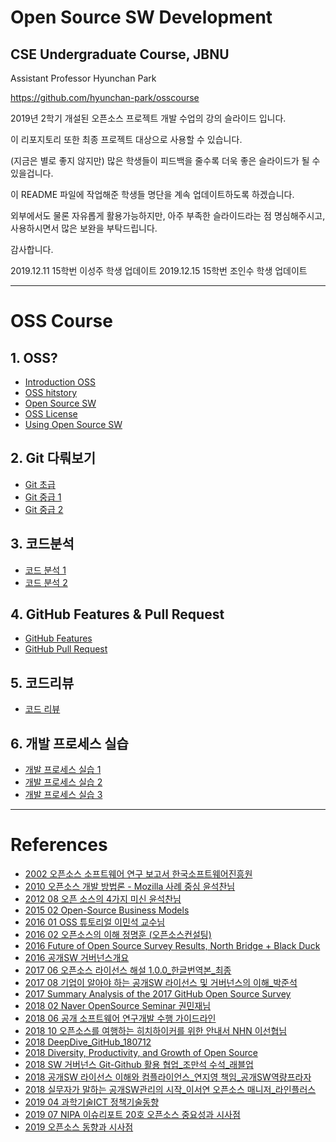 # Open Source SW Development 
## CSE Undergraduate Course, JBNU

Assistant Professor Hyunchan Park

https://github.com/hyunchan-park/osscourse


2019년 2학기 개설된 오픈소스 프로젝트 개발 수업의 강의 슬라이드 입니다.

이 리포지토리 또한 최종 프로젝트 대상으로 사용할 수 있습니다.

(지금은 별로 좋지 않지만) 많은 학생들이 피드백을 줄수록 더욱 좋은 슬라이드가 될 수 있을겁니다.

이 README 파일에 작업해준 학생들 명단을 계속 업데이트하도록 하겠습니다.

외부에서도 물론 자유롭게 활용가능하지만, 아주 부족한 슬라이드라는 점 명심해주시고, 
사용하시면서 많은 보완을 부탁드립니다.

감사합니다.


2019.12.11 15학번 이성주 학생 업데이트
2019.12.15 15학번 조인수 학생 업데이트
****

# OSS Course

## 1. OSS?

*  [Introduction OSS](/PDFs/0.%20Introduction%20OSS.pdf)
*  [OSS hitstory](/PDFs/1.%20OSS%20hitstory.pdf)
*  [Open Source SW](/PDFs/2.%20Open%20Source%20SW%20v3.pdf)
*  [OSS License](/PDFs/3.%20OSS%20License.pdf)
*  [Using Open Source SW](/PDFs/4.%20Using%20Open%20Source%20SW.pdf)

## 2. Git 다뤄보기

*  [Git 초급](/PDFs/5.%20Git%20%EC%B4%88%EA%B8%89%20v3.pdf)
*  [Git 중급 1](/PDFs/6.%20Git%20%EC%A4%91%EA%B8%89%201%20v2.pdf)
*  [Git 중급 2](/PDFs/7.%20Git%20%EC%A4%91%EA%B8%89%202.pdf)


## 3. 코드분석

*  [코드 분석 1](/PDFs/8.%20%EC%BD%94%EB%93%9C%20%EB%B6%84%EC%84%9D%201.pdf)
*  [코드 분석 2](/PDFs/9.%20%EC%BD%94%EB%93%9C%20%EB%B6%84%EC%84%9D%202.pdf)

## 4. GitHub Features & Pull Request

*  [GitHub Features](/PDFs/10.%20GitHub%20Features.pdf)
*  [GitHub Pull Request](/PDFs/11.%20GitHub%20Pull%20Request.pdf)

## 5. 코드리뷰

*  [코드 리뷰](/PDFs/12.%20%EC%BD%94%EB%93%9C%20%EB%A6%AC%EB%B7%B0.pdf)

## 6. 개발 프로세스 실습

*  [개발 프로세스 실습 1](/PDFs/13.%20%EA%B0%9C%EB%B0%9C%20%ED%94%84%EB%A1%9C%EC%84%B8%EC%8A%A4%20%EC%8B%A4%EC%8A%B5%201.pdf)
*  [개발 프로세스 실습 2](/PDFs/14.%20%EA%B0%9C%EB%B0%9C%20%ED%94%84%EB%A1%9C%EC%84%B8%EC%8A%A4%20%EC%8B%A4%EC%8A%B5%202%20v2.pdf)
*  [개발 프로세스 실습 3](/PDFs/15.%20%EA%B0%9C%EB%B0%9C%20%ED%94%84%EB%A1%9C%EC%84%B8%EC%8A%A4%20%EC%8B%A4%EC%8A%B5%203.pdf)

****

# References

*  [2002 오픈소스 소프트웨어 연구 보고서 한국소프트웨어진흥원](/References/2002%20%EC%98%A4%ED%94%88%EC%86%8C%EC%8A%A4%20%EC%86%8C%ED%94%84%ED%8A%B8%EC%9B%A8%EC%96%B4%20%EC%97%B0%EA%B5%AC%20%EB%B3%B4%EA%B3%A0%EC%84%9C%20%ED%95%9C%EA%B5%AD%EC%86%8C%ED%94%84%ED%8A%B8%EC%9B%A8%EC%96%B4%EC%A7%84%ED%9D%A5%EC%9B%90.pdf)
*  [2010 오픈소스 개발 방법론 - Mozilla 사례 중심 윤석찬님](/References/2010%20%EC%98%A4%ED%94%88%EC%86%8C%EC%8A%A4%20%EA%B0%9C%EB%B0%9C%20%EB%B0%A9%EB%B2%95%EB%A1%A0%20-%20Mozilla%20%EC%82%AC%EB%A1%80%20%EC%A4%91%EC%8B%AC%20%EC%9C%A4%EC%84%9D%EC%B0%AC%EB%8B%98.pdf)
*  [2012 08 오픈 소스의 4가지 미신 윤석찬님](/References/2012%2008%20%EC%98%A4%ED%94%88%20%EC%86%8C%EC%8A%A4%EC%9D%98%204%EA%B0%80%EC%A7%80%20%EB%AF%B8%EC%8B%A0%20%EC%9C%A4%EC%84%9D%EC%B0%AC%EB%8B%98.pdf)
*  [2015 02 Open-Source Business Models](/References/2015%2002%20Open-Source%20Business%20Models.pdf)
*  [2016 01 OSS 튜토리얼 이민석 교수님](/References/2016%2001%20OSS%20%ED%8A%9C%ED%86%A0%EB%A6%AC%EC%96%BC%20%EC%9D%B4%EB%AF%BC%EC%84%9D%20%EA%B5%90%EC%88%98%EB%8B%98%20.pptx)
*  [2016 02 오픈소스의 이해 정명훈 (오픈소스컨설팅)](/References/2016%2002%20%EC%98%A4%ED%94%88%EC%86%8C%EC%8A%A4%EC%9D%98%20%EC%9D%B4%ED%95%B4%20%EC%A0%95%EB%AA%85%ED%9B%88%20(%EC%98%A4%ED%94%88%EC%86%8C%EC%8A%A4%EC%BB%A8%EC%84%A4%ED%8C%85).pdf)
*  [2016 Future of Open Source Survey Results, North Bridge + Black Duck](/References/2016%20Future%20of%20Open%20Source%20Survey%20Results%2C%20North%20Bridge%20%2B%20Black%20Duck.pdf)
*  [2016 공개SW 거버넌스개요](/References/2016%20%EA%B3%B5%EA%B0%9CSW%20%EA%B1%B0%EB%B2%84%EB%84%8C%EC%8A%A4%EA%B0%9C%EC%9A%94.pdf)
*  [2017 06 오픈소스 라이선스 해설 1.0.0_한글번역본_최종](/References/2017%2006%20%EC%98%A4%ED%94%88%EC%86%8C%EC%8A%A4%20%EB%9D%BC%EC%9D%B4%EC%84%A0%EC%8A%A4%20%ED%95%B4%EC%84%A4%201.0.0_%ED%95%9C%EA%B8%80%EB%B2%88%EC%97%AD%EB%B3%B8_%EC%B5%9C%EC%A2%85.pdf)
*  [2017 08 기업이 알아야 하는 공개SW 라이선스 및 거버넌스의 이해_박준석](/References/2017%2008%20%EA%B8%B0%EC%97%85%EC%9D%B4%20%EC%95%8C%EC%95%84%EC%95%BC%20%ED%95%98%EB%8A%94%20%EA%B3%B5%EA%B0%9CSW%20%EB%9D%BC%EC%9D%B4%EC%84%A0%EC%8A%A4%20%EB%B0%8F%20%EA%B1%B0%EB%B2%84%EB%84%8C%EC%8A%A4%EC%9D%98%20%EC%9D%B4%ED%95%B4_%EB%B0%95%EC%A4%80%EC%84%9D.pdf)
*  [2017 Summary Analysis of the 2017 GitHub Open Source Survey](/References/2017%20Summary%20Analysis%20of%20the%202017%20GitHub%20Open%20Source%20Survey.pdf)
*  [2018 02 Naver OpenSource Seminar 권민재님](/References/2018%2002%20Naver%20OpenSource%20Seminar%20%EA%B6%8C%EB%AF%BC%EC%9E%AC%EB%8B%98.pdf)
*  [2018 06 공개 소프트웨어 연구개발 수행 가이드라인](/References/2018%2006%20%EA%B3%B5%EA%B0%9C%20%EC%86%8C%ED%94%84%ED%8A%B8%EC%9B%A8%EC%96%B4%20%EC%97%B0%EA%B5%AC%EA%B0%9C%EB%B0%9C%20%EC%88%98%ED%96%89%20%EA%B0%80%EC%9D%B4%EB%93%9C%EB%9D%BC%EC%9D%B8.pdf)
*  [2018 10 오픈소스를 여행하는 히치하이커를 위한 안내서 NHN 이선협님](/References/2018%2010%20%EC%98%A4%ED%94%88%EC%86%8C%EC%8A%A4%EB%A5%BC%20%EC%97%AC%ED%96%89%ED%95%98%EB%8A%94%20%ED%9E%88%EC%B9%98%ED%95%98%EC%9D%B4%EC%BB%A4%EB%A5%BC%20%EC%9C%84%ED%95%9C%20%EC%95%88%EB%82%B4%EC%84%9C%20NHN%20%EC%9D%B4%EC%84%A0%ED%98%91%EB%8B%98.pdf)
*  [2018 DeepDive_GitHub_180712](/References/2018%20DeepDive_GitHub_180712.pdf)
*  [2018 Diversity, Productivity, and Growth of Open Source](/References/2018%20Diversity%2C%20Productivity%2C%20and%20Growth%20of%20Open%20Source.pdf)
*  [2018 SW 거버넌스 Git-Github 활용 협업_조만석 수석_래블업](/References/2018%20SW%20%EA%B1%B0%EB%B2%84%EB%84%8C%EC%8A%A4%20Git-Github%20%ED%99%9C%EC%9A%A9%20%ED%98%91%EC%97%85_%EC%A1%B0%EB%A7%8C%EC%84%9D%20%EC%88%98%EC%84%9D_%EB%9E%98%EB%B8%94%EC%97%85.pdf)
*  [2018 공개SW 라이선스 이해와 컴플라이언스_연지영 책임_공개SW역량프라자](/References/2018%20%EA%B3%B5%EA%B0%9CSW%20%EB%9D%BC%EC%9D%B4%EC%84%A0%EC%8A%A4%20%EC%9D%B4%ED%95%B4%EC%99%80%20%EC%BB%B4%ED%94%8C%EB%9D%BC%EC%9D%B4%EC%96%B8%EC%8A%A4_%EC%97%B0%EC%A7%80%EC%98%81%20%EC%B1%85%EC%9E%84_%EA%B3%B5%EA%B0%9CSW%EC%97%AD%EB%9F%89%ED%94%84%EB%9D%BC%EC%9E%90.pdf)
*  [2018 실무자가 말하는 공개SW관리의 시작_이서연 오픈소스 매니저_라인플러스](/References/2018%20%EC%8B%A4%EB%AC%B4%EC%9E%90%EA%B0%80%20%EB%A7%90%ED%95%98%EB%8A%94%20%EA%B3%B5%EA%B0%9CSW%EA%B4%80%EB%A6%AC%EC%9D%98%20%EC%8B%9C%EC%9E%91_%EC%9D%B4%EC%84%9C%EC%97%B0%20%EC%98%A4%ED%94%88%EC%86%8C%EC%8A%A4%20%EB%A7%A4%EB%8B%88%EC%A0%80_%EB%9D%BC%EC%9D%B8%ED%94%8C%EB%9F%AC%EC%8A%A4.pdf)
*  [2019 04 과학기술ICT 정책기술동향](/References/2019%2004%20%EA%B3%BC%ED%95%99%EA%B8%B0%EC%88%A0ICT%20%EC%A0%95%EC%B1%85%EA%B8%B0%EC%88%A0%EB%8F%99%ED%96%A5.pdf)
*  [2019 07 NIPA 이슈리포트 20호 오픈소스 중요성과 시사점](/References/2019%2007%20NIPA%20%EC%9D%B4%EC%8A%88%EB%A6%AC%ED%8F%AC%ED%8A%B8%2020%ED%98%B8%20%EC%98%A4%ED%94%88%EC%86%8C%EC%8A%A4%2B%EC%A4%91%EC%9A%94%EC%84%B1%EA%B3%BC%2B%EC%8B%9C%EC%82%AC%EC%A0%90.pdf)
*  [2019 오픈소스 동향과 시사점](/References/2019%20%EC%98%A4%ED%94%88%EC%86%8C%EC%8A%A4%20%EB%8F%99%ED%96%A5%EA%B3%BC%20%EC%8B%9C%EC%82%AC%EC%A0%90.pdf)

